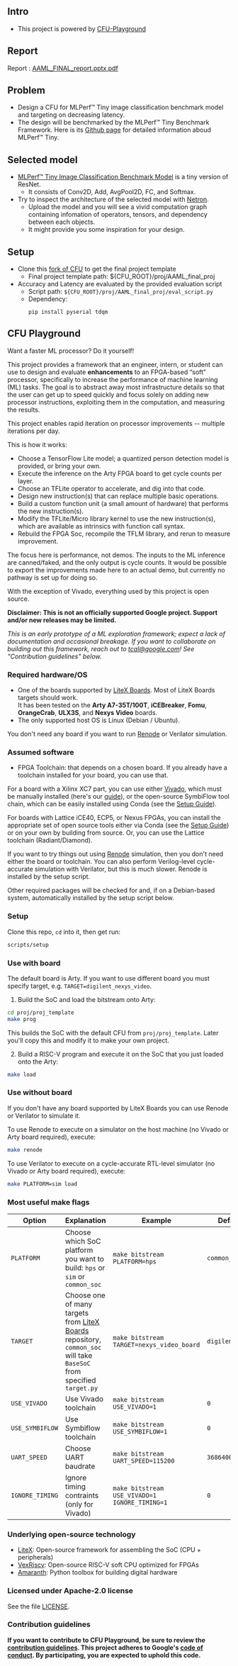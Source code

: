 ## Intro
* This project is powered by [CFU-Playground](https://github.com/google/CFU-Playground)

## Report 

Report : [AAML_FINAL_report.pptx.pdf](AAML-final-project/ppt/AAML_FINAL_report.pptx.pdf)


## Problem
- Design a CFU for MLPerf™ Tiny image classification benchmark model and targeting on decreasing latency.
- The design will be benchmarked by the MLPerf™ Tiny Benchmark Framework. Here is its [Github page](https://github.com/mlcommons/tiny) for detailed information aboud MLPerf™ Tiny.

## Selected model
- [MLPerf™ Tiny Image Classification Benchmark Model](https://github.com/mlcommons/tiny/tree/master/benchmark/training/image_classification) is a tiny version of ResNet. 
    - It consists of Conv2D, Add, AvgPool2D, FC, and Softmax. 
- Try to inspect the architecture of the selected model with [Netron](https://netron.app/). 
    - Upload the model and you will see a vivid computation graph containing infomation of operators, tensors, and dependency between each objects. 
    - It might provide you some inspiration for your design.

## Setup
- Clone this [fork of CFU](https://github.com/liuyy3364/CFU-Playground.git) to get the final project template
    - Final project template  path: ${CFU_ROOT}/proj/AAML_final_proj
- Accuracy and Latency are evaluated by the provided evaluation script
    - Script path: `${CFU_ROOT}/proj/AAML_final_proj/eval_script.py`
    - Dependency:
        ```shell=
        pip install pyserial tdqm
        ```



## CFU Playground

Want a faster ML processor?   Do it yourself!

This project provides a framework that an engineer, intern, or student can use to design and evaluate **enhancements** to an FPGA-based “soft” processor, specifically to increase the performance of machine learning (ML) tasks.   The goal is to abstract away most infrastructure details so that the user can get up to speed quickly and focus solely on adding new processor instructions, exploiting them in the computation, and measuring the results.

This project enables rapid iteration on processor improvements -- multiple iterations per day.

This is how it works:
* Choose a TensorFlow Lite model; a quantized person detection model is provided, or bring your own.
* Execute the inference on the Arty FPGA board to get cycle counts per layer.
* Choose an TFLite operator to accelerate, and dig into that code.
* Design new instruction(s) that can replace multiple basic operations.
* Build a custom function unit (a small amount of hardware) that performs the new instruction(s).
* Modify the TFLite/Micro library kernel to use the new instruction(s), which are available as intrinsics with function call syntax.
* Rebuild the FPGA Soc, recompile the TFLM library, and rerun to measure improvement.

The focus here is performance, not demos.  The inputs to the ML inference are canned/faked, and the only output is cycle counts.  It would be possible to export the improvements made here to an actual demo, but currently no pathway is set up for doing so.

With the exception of Vivado, everything used by this project is open source.

**Disclaimer: This is not an officially supported Google project.   Support and/or new releases may be limited.**

_This is an early prototype of a ML exploration framework; expect a lack of documentation and occasional breakage. If you want to collaborate on building out this framework, reach out to tcal@google.com!   See "Contribution guidelines" below._


### Required hardware/OS

* One of the boards supported by [LiteX Boards](https://github.com/litex-hub/litex-boards/tree/master/litex_boards/targets). Most of LiteX Boards targets should work.\
It has been tested on the **Arty A7-35T/100T**, **iCEBreaker**, **Fomu**, **OrangeCrab**, **ULX3S**, and **Nexys Video** boards.
* The only supported host OS is Linux (Debian / Ubuntu).

You don't need any board if you want to run [Renode](https://renode.io) or Verilator simulation.

### Assumed software

* FPGA Toolchain: that depends on a chosen board.  If you already have a toolchain installed for your board, you can use that.

For a board with a Xilinx XC7 part, you can use either [Vivado](https://www.xilinx.com/support/download.html),
which must be manually installed (here's our [guide](https://cfu-playground.readthedocs.io/en/latest/vivado-install.html)),
or the open-source SymbiFlow tool chain, which can be easily installed using Conda
(see the [Setup Guide](https://cfu-playground.readthedocs.io/en/latest/setup-guide.html)).

For boards with Lattice iCE40, ECP5, or Nexus FPGAs, you can install the appropriate set of open source tools
either via Conda (see the [Setup Guide](https://cfu-playground.readthedocs.io/en/latest/setup-guide.html))
or on your own by building from source.   Or, you can use the Lattice toolchain (Radiant/Diamond).

If you want to try things out using [Renode](https://renode.io) simulation, then you don't need either the board or toolchain.
You can also perform Verilog-level cycle-accurate simulation with Verilator, but this is much slower.
Renode is installed by the setup script.

Other required packages will be checked for and, if on a Debian-based system, automatically installed by the setup script below.


### Setup

Clone this repo, `cd` into it, then get run:
```sh
scripts/setup
```

### Use with board

The default board is Arty. If you want to use different board you must specify target, e.g. `TARGET=digilent_nexys_video`.
1. Build the SoC and load the bitstream onto Arty:
```sh
cd proj/proj_template
make prog
```

This builds the SoC with the default CFU from `proj/proj_template`. Later you'll copy this and modify it to make your own project.


2. Build a RISC-V program and execute it on the SoC that you just loaded onto the Arty:
```sh
make load
```

### Use without board

If you don't have any board supported by LiteX Boards you can use Renode or Verilator to simulate it.

To use Renode to execute on a simulator on the host machine (no Vivado or Arty board required), execute:

```sh
make renode
```

To use Verilator to execute on a cycle-accurate RTL-level simulator (no Vivado or Arty board required), execute:

```sh
make PLATFORM=sim load
```

### Most useful make flags

| Option          | Explanation   | Example | Default |
| --------------- | ------------- | ------- | ------- |
| `PLATFORM`      | Choose which SoC platform you want to build: `hps` or `sim` or `common_soc` | `make bitstream PLATFORM=hps` | `common_soc` |
| `TARGET`        | Choose one of many targets from [LiteX Boards](https://github.com/litex-hub/litex-boards/tree/master/litex_boards/targets) repository, `common_soc` will take `BaseSoC` from specified `target.py` | `make bitstream TARGET=nexys_video_board` | `digilent_arty` |
| `USE_VIVADO`    | Use Vivado toolchain | `make bitstream USE_VIVADO=1` | `0` |
| `USE_SYMBIFLOW` | Use Symbiflow toolchain | `make bitstream USE_SYMBIFLOW=1` | `0` |
| `UART_SPEED`    | Choose UART baudrate | `make bitstream UART_SPEED=115200` | `3686400` |
| `IGNORE_TIMING` | Ignore timing contraints (only for Vivado) | `make bitstream USE_VIVADO=1 IGNORE_TIMING=1` | `0` |

### Underlying open-source technology

* [LiteX](https://github.com/enjoy-digital/litex): Open-source framework for assembling the SoC (CPU + peripherals)
* [VexRiscv](https://github.com/SpinalHDL/VexRiscv): Open-source RISC-V soft CPU optimized for FPGAs
* [Amaranth](https://github.com/amaranth-lang/amaranth): Python toolbox for building digital hardware


### Licensed under Apache-2.0 license

See the file [LICENSE](LICENSE).

### Contribution guidelines

**If you want to contribute to CFU Playground, be sure to review the
[contribution guidelines](CONTRIBUTING.md).  This project adheres to Google's
[code of conduct](CODE_OF_CONDUCT.md).   By participating, you are expected to
uphold this code.**
